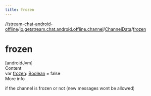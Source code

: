 ```yaml
---
title: frozen
---
```

//[stream-chat-android-offline](../../../index.md)/[io.getstream.chat.android.offline.channel](../index.md)/[ChannelData](index.md)/[frozen](frozen.md)



# frozen  
[androidJvm]  
Content  
var [frozen](frozen.md): [Boolean](https://kotlinlang.org/api/latest/jvm/stdlib/kotlin/-boolean/index.html) = false  
More info  


if the channel is frozen or not (new messages wont be allowed)

  



